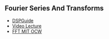 ## Fourier Series And Transforms

* [ DSPGuide ](http://dspguide.com/ch8/6.htm)
* [ Video Lecture ]( https://www.youtube.com/watch?v=4ip-4ai6kN8&t=1588s )
* [ FFT MIT OCW ]( https://ocw.mit.edu/courses/electrical-engineering-and-computer-science/6-046j-design-and-analysis-of-algorithms-spring-2015/lecture-videos/lecture-3-divide-conquer-fft/ )
